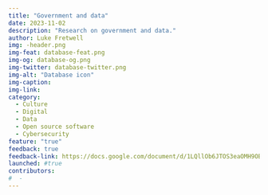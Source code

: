 ```yaml
---
title: "Government and data"
date: 2023-11-02
description: "Research on government and data."
author: Luke Fretwell
img: -header.png
img-feat: database-feat.png
img-og: database-og.png
img-twitter: database-twitter.png
img-alt: "Database icon"
img-caption: 
img-link: 
category:
  - Culture
  - Digital
  - Data
  - Open source software
  - Cybersecurity
feature: "true"
feedback: true
feedback-link: https://docs.google.com/document/d/1LQllOb6JTOS3eaOMH9OBAiXC8oZsookxFKqmWHHkh3o/edit?usp=sharing
launched: #true
contributors:
#  - 
---
```

